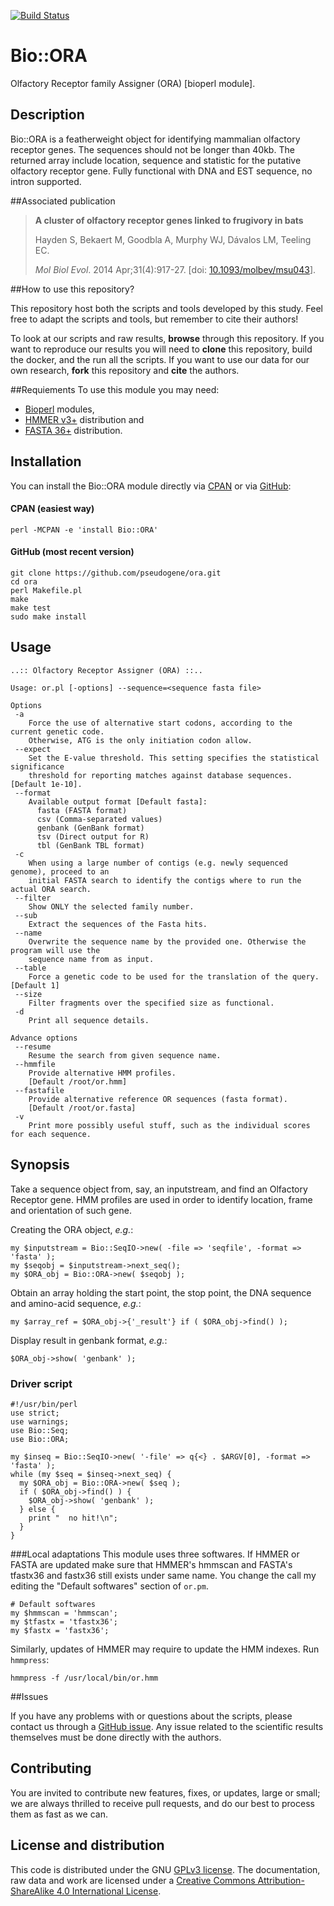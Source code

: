 [![Build Status](https://travis-ci.org/pseudogene/ora.svg?branch=master)](https://travis-ci.org/pseudogene/ora)

# Bio::ORA

Olfactory Receptor family Assigner (ORA) [bioperl module].

## Description
Bio::ORA is a featherweight object for identifying mammalian olfactory receptor genes. The sequences should not be longer than 40kb. The returned array include location, sequence and statistic for the putative olfactory receptor gene. Fully functional with DNA and EST sequence, no intron supported.

##Associated publication

>**A cluster of olfactory receptor genes linked to frugivory in bats**
>
>Hayden S, Bekaert M, Goodbla A, Murphy WJ, Dávalos LM, Teeling EC.
>
>_Mol Biol Evol_. 2014 Apr;31(4):917-27. [doi: [10.1093/molbev/msu043](http://dx.doi.org/10.1093/molbev/msu043)].

##How to use this repository?

This repository host both the scripts and tools developed by this study. Feel free to adapt the scripts and tools, but remember to cite their authors!

To look at our scripts and raw results, **browse** through this repository. If you want to reproduce our results you will need to **clone** this repository, build the docker, and the run all the scripts. If you want to use our data for our own research, **fork** this repository and **cite** the authors.


##Requiements
To use this module you may need:

 *  [Bioperl](http://bioperl.org/) modules,
 *  [HMMER v3+](http://hmmer.org/) distribution and
 *  [FASTA 36+](ftp://ftp.ebi.ac.uk/pub/software/unix/fasta/) distribution.


## Installation

You can install the Bio::ORA module directly via [CPAN](http://search.cpan.org/~ceratites/ora/) or via [GitHub](https://github.com/pseudogene/ora):

#### CPAN (easiest way)

```
perl -MCPAN -e 'install Bio::ORA'
```


#### GitHub (most recent version)

```
git clone https://github.com/pseudogene/ora.git
cd ora
perl Makefile.pl
make
make test
sudo make install
```

## Usage

```
..:: Olfactory Receptor Assigner (ORA) ::..

Usage: or.pl [-options] --sequence=<sequence fasta file>

Options
 -a
    Force the use of alternative start codons, according to the current genetic code.
    Otherwise, ATG is the only initiation codon allow.
 --expect
    Set the E-value threshold. This setting specifies the statistical significance
    threshold for reporting matches against database sequences. [Default 1e-10].
 --format
    Available output format [Default fasta]:
      fasta (FASTA format)
      csv (Comma-separated values)
      genbank (GenBank format)
      tsv (Direct output for R)
      tbl (GenBank TBL format)
 -c
    When using a large number of contigs (e.g. newly sequenced genome), proceed to an
    initial FASTA search to identify the contigs where to run the actual ORA search.
 --filter
    Show ONLY the selected family number.
 --sub
    Extract the sequences of the Fasta hits.
 --name
    Overwrite the sequence name by the provided one. Otherwise the program will use the
    sequence name from as input.
 --table
    Force a genetic code to be used for the translation of the query. [Default 1]
 --size
    Filter fragments over the specified size as functional.
 -d
    Print all sequence details.

Advance options
 --resume
    Resume the search from given sequence name.
 --hmmfile
    Provide alternative HMM profiles.
    [Default /root/or.hmm]
 --fastafile
    Provide alternative reference OR sequences (fasta format).
    [Default /root/or.fasta]
 -v
    Print more possibly useful stuff, such as the individual scores for each sequence.
```


## Synopsis

Take a sequence object from, say, an inputstream, and find an Olfactory Receptor gene. HMM profiles are used in order to identify location, frame and orientation of such gene.

Creating the ORA object, _e.g._:

```
my $inputstream = Bio::SeqIO->new( -file => 'seqfile', -format => 'fasta' );
my $seqobj = $inputstream->next_seq();
my $ORA_obj = Bio::ORA->new( $seqobj );
```

Obtain an array holding the start point, the stop point, the DNA sequence and amino-acid sequence, _e.g._:

```
my $array_ref = $ORA_obj->{'_result'} if ( $ORA_obj->find() );
```

Display result in genbank format, _e.g._:

```
$ORA_obj->show( 'genbank' );
```

### Driver script

```
#!/usr/bin/perl
use strict;
use warnings;
use Bio::Seq;
use Bio::ORA;

my $inseq = Bio::SeqIO->new( '-file' => q{<} . $ARGV[0], -format => 'fasta' );
while (my $seq = $inseq->next_seq) {
  my $ORA_obj = Bio::ORA->new( $seq );
  if ( $ORA_obj->find() ) {
    $ORA_obj->show( 'genbank' );
  } else {
    print "  no hit!\n";
  }
}
```

###Local adaptations
This module uses three softwares. If HMMER or FASTA are updated make sure that HMMER's hmmscan and FASTA's tfastx36 and fastx36 still exists under same name. You change the call my editing the "Default softwares" section of `or.pm`.

```
# Default softwares
my $hmmscan = 'hmmscan';
my $tfastx = 'tfastx36';
my $fastx = 'fastx36';
```

Similarly, updates of HMMER may require to update the HMM indexes. Run `hmmpress`:

```
hmmpress -f /usr/local/bin/or.hmm
```

##Issues

If you have any problems with or questions about the scripts, please contact us through a [GitHub issue](https://github.com/pseudogene/ora/issues).
Any issue related to the scientific results themselves must be done directly with the authors.


## Contributing

You are invited to contribute new features, fixes, or updates, large or small; we are always thrilled to receive pull requests, and do our best to process them as fast as we can.


## License and distribution

This code is distributed under the GNU [GPLv3 license](http://www.gnu.org/licenses/gpl-3.0.html). The documentation, raw data and work are licensed under a [Creative Commons Attribution-ShareAlike 4.0 International License](http://creativecommons.org/licenses/by-sa/4.0/).​

